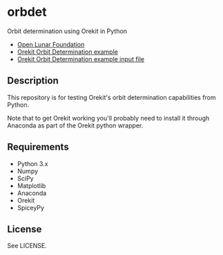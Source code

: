 # orbdet

Orbit determination using Orekit in Python

* [Open Lunar Foundation](https://www.openlunar.org/)
* [Orekit Orbit Determination example](https://gitlab.orekit.org/orekit/orekit/blob/88083e56362c182abb7991c3d08695d860b5fca9/src/tutorials/java/fr/cs/examples/estimation/OrbitDetermination.java)
* [Orekit Orbit Determination example input file](https://gitlab.orekit.org/orekit/orekit/blob/88083e56362c182abb7991c3d08695d860b5fca9/src/tutorials/resources/orbit-determination.in)

## Description

This repository is for testing Orekit's orbit determination
capabilities from Python.

Note that to get Orekit working you'll probably need to install it
through Anaconda as part of the Orekit python wrapper.

## Requirements

* Python 3.x
* Numpy
* SciPy
* Matplotlib
* Anaconda
* Orekit
* SpiceyPy

## License

See LICENSE.